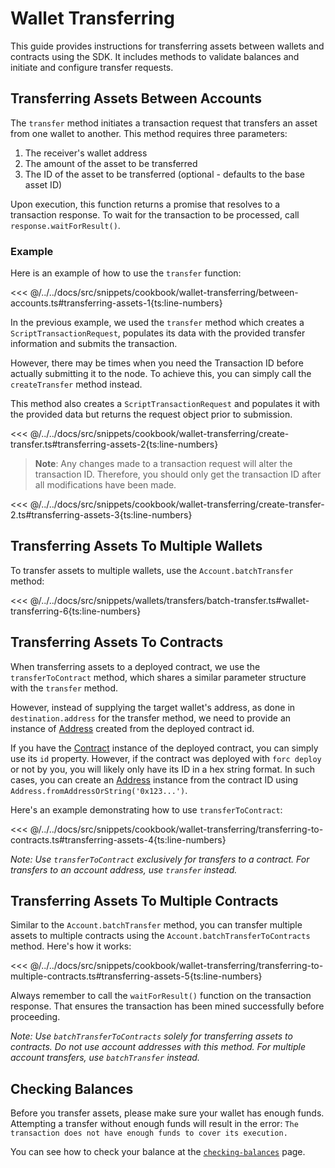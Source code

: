 # Wallet Transferring

This guide provides instructions for transferring assets between wallets and contracts using the SDK. It includes methods to validate balances and initiate and configure transfer requests.

## Transferring Assets Between Accounts

The `transfer` method initiates a transaction request that transfers an asset from one wallet to another. This method requires three parameters:

1. The receiver's wallet address
2. The amount of the asset to be transferred
3. The ID of the asset to be transferred (optional - defaults to the base asset ID)

Upon execution, this function returns a promise that resolves to a transaction response. To wait for the transaction to be processed, call `response.waitForResult()`.

### Example

Here is an example of how to use the `transfer` function:

<<< @/../../docs/src/snippets/cookbook/wallet-transferring/between-accounts.ts#transferring-assets-1{ts:line-numbers}

In the previous example, we used the `transfer` method which creates a `ScriptTransactionRequest`, populates its data with the provided transfer information and submits the transaction.

However, there may be times when you need the Transaction ID before actually submitting it to the node. To achieve this, you can simply call the `createTransfer` method instead.

This method also creates a `ScriptTransactionRequest` and populates it with the provided data but returns the request object prior to submission.

<<< @/../../docs/src/snippets/cookbook/wallet-transferring/create-transfer.ts#transferring-assets-2{ts:line-numbers}

> **Note**: Any changes made to a transaction request will alter the transaction ID. Therefore, you should only get the transaction ID after all modifications have been made.

<<< @/../../docs/src/snippets/cookbook/wallet-transferring/create-transfer-2.ts#transferring-assets-3{ts:line-numbers}

## Transferring Assets To Multiple Wallets

To transfer assets to multiple wallets, use the `Account.batchTransfer` method:

<<< @/../../docs/src/snippets/wallets/transfers/batch-transfer.ts#wallet-transferring-6{ts:line-numbers}

## Transferring Assets To Contracts

When transferring assets to a deployed contract, we use the `transferToContract` method, which shares a similar parameter structure with the `transfer` method.

However, instead of supplying the target wallet's address, as done in `destination.address` for the transfer method, we need to provide an instance of [Address](../types/address.md) created from the deployed contract id.

If you have the [Contract](../contracts/) instance of the deployed contract, you can simply use its `id` property. However, if the contract was deployed with `forc deploy` or not by you, you will likely only have its ID in a hex string format. In such cases, you can create an [Address](../types/address.md) instance from the contract ID using `Address.fromAddressOrString('0x123...')`.

Here's an example demonstrating how to use `transferToContract`:

<<< @/../../docs/src/snippets/cookbook/wallet-transferring/transferring-to-contracts.ts#transferring-assets-4{ts:line-numbers}

_Note: Use `transferToContract` exclusively for transfers to a contract. For transfers to an account address, use `transfer` instead._

## Transferring Assets To Multiple Contracts

Similar to the `Account.batchTransfer` method, you can transfer multiple assets to multiple contracts using the `Account.batchTransferToContracts` method. Here's how it works:

<<< @/../../docs/src/snippets/cookbook/wallet-transferring/transferring-to-multiple-contracts.ts#transferring-assets-5{ts:line-numbers}

Always remember to call the `waitForResult()` function on the transaction response. That ensures the transaction has been mined successfully before proceeding.

_Note: Use `batchTransferToContracts` solely for transferring assets to contracts. Do not use account addresses with this method. For multiple account transfers, use `batchTransfer` instead._

## Checking Balances

Before you transfer assets, please make sure your wallet has enough funds. Attempting a transfer without enough funds will result in the error: `The transaction does not have enough funds to cover its execution.`

You can see how to check your balance at the [`checking-balances`](./checking-balances.md) page.
